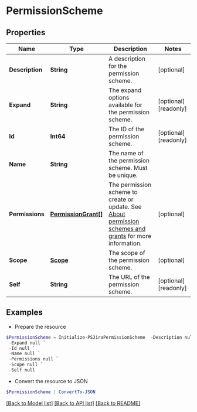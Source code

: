 # PermissionScheme
## Properties

Name | Type | Description | Notes
------------ | ------------- | ------------- | -------------
**Description** | **String** | A description for the permission scheme. | [optional] 
**Expand** | **String** | The expand options available for the permission scheme. | [optional] [readonly] 
**Id** | **Int64** | The ID of the permission scheme. | [optional] [readonly] 
**Name** | **String** | The name of the permission scheme. Must be unique. | 
**Permissions** | [**PermissionGrant[]**](PermissionGrant.md) | The permission scheme to create or update. See [About permission schemes and grants](../api-group-permission-schemes/#about-permission-schemes-and-grants) for more information. | [optional] 
**Scope** | [**Scope**](Scope.md) | The scope of the permission scheme. | [optional] 
**Self** | **String** | The URL of the permission scheme. | [optional] [readonly] 

## Examples

- Prepare the resource
```powershell
$PermissionScheme = Initialize-PSJiraPermissionScheme  -Description null `
 -Expand null `
 -Id null `
 -Name null `
 -Permissions null `
 -Scope null `
 -Self null
```

- Convert the resource to JSON
```powershell
$PermissionScheme | ConvertTo-JSON
```

[[Back to Model list]](../README.md#documentation-for-models) [[Back to API list]](../README.md#documentation-for-api-endpoints) [[Back to README]](../README.md)

